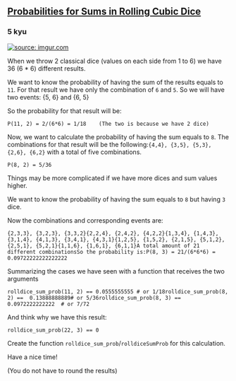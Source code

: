 <h2><a href=https://www.codewars.com/kata/56f78a42f749ba513b00037f/train/javascript target="_blank">Probabilities for Sums in Rolling  Cubic Dice</a></h2><h3>5 kyu</h3><p><a href="http://imgur.com/E4b42Sm" data-turbolinks="false" target="_blank"><img title="source: imgur.com" src="http://i.imgur.com/E4b42Sm.jpg?1"></a></p><p>When we throw 2 classical dice (values on each side from 1 to 6) we have 36 (6 * 6) different results.</p><p>We want to know the probability of having the sum of the results equals  to <code>11</code>. For that result we have only the combination of <code>6</code> and <code>5</code>. So we will have two events: {5, 6} and {6, 5}</p><p>So the probability for that result will be:</p><pre><code>P(11, 2) = 2/(6*6) = 1/18    (The two is because we have 2 dice)</code></pre><p>Now, we want to calculate the probability of having the sum equals to <code>8</code>. The combinations for that result will be the following:<code>{4,4}, {3,5}, {5,3}, {2,6}, {6,2}</code> with a total of five combinations.</p><pre><code>P(8, 2) = 5/36 </code></pre><p>Things may be more complicated if we have more dices and sum values higher.</p><p>We want to know the probability of having the sum equals to <code>8</code> but having <code>3</code> dice.</p><p>Now the combinations and corresponding events are:</p><pre><code>{2,3,3}, {3,2,3}, {3,3,2}{2,2,4}, {2,4,2}, {4,2,2}{1,3,4}, {1,4,3}, {3,1,4}, {4,1,3}, {3,4,1}, {4,3,1}{1,2,5}, {1,5,2}, {2,1,5}, {5,1,2}, {2,5,1}, {5,2,1}{1,1,6}, {1,6,1}, {6,1,1}A total amount of 21 different combinationsSo the probability is:P(8, 3) = 21/(6*6*6) = 0.09722222222222222</code></pre><p>Summarizing the cases we have seen with a function that receives the two arguments</p><pre><code class="language-python"><span class="cm-variable">rolldice_sum_prob</span>(<span class="cm-number">11</span>, <span class="cm-number">2</span>) <span class="cm-operator">==</span> <span class="cm-number">0.0555555555</span> <span class="cm-comment"># or 1/18</span><span class="cm-variable">rolldice_sum_prob</span>(<span class="cm-number">8</span>, <span class="cm-number">2</span>) <span class="cm-operator">==</span>  <span class="cm-number">0.13888888889</span><span class="cm-comment"># or 5/36</span><span class="cm-variable">rolldice_sum_prob</span>(<span class="cm-number">8</span>, <span class="cm-number">3</span>) <span class="cm-operator">==</span> <span class="cm-number">0.0972222222222</span>  <span class="cm-comment"># or 7/72</span></code></pre><pre style="display: none;"><code class="language-haskell"><span class="cm-variable">&gt;&gt;&gt;</span> <span class="cm-variable">rolldiceSumProb</span> <span class="cm-number">11</span> <span class="cm-number">2</span><span class="cm-number">0.0555555555</span>     <span class="cm-comment">-- or 1/18</span><span class="cm-variable">&gt;&gt;&gt;</span> <span class="cm-variable">rolldiceSumProb</span> <span class="cm-number">8</span> <span class="cm-number">2</span><span class="cm-number">0.13888888889</span>    <span class="cm-comment">-- or 5/36</span><span class="cm-variable">&gt;&gt;&gt;</span> <span class="cm-variable">rolldiceSumProb</span> <span class="cm-number">8</span> <span class="cm-number">3</span><span class="cm-number">0.0972222222222</span>  <span class="cm-comment">-- or 7/72</span></code></pre><p>And think why we have this result:</p><pre><code class="language-python"><span class="cm-variable">rolldice_sum_prob</span>(<span class="cm-number">22</span>, <span class="cm-number">3</span>) <span class="cm-operator">==</span> <span class="cm-number">0</span></code></pre><pre style="display: none;"><code class="language-haskell"><span class="cm-variable">&gt;&gt;&gt;</span> <span class="cm-variable">rolldiceSumProb</span> <span class="cm-number">22</span> <span class="cm-number">3</span><span class="cm-number">0</span></code></pre><p>Create the function <code>rolldice_sum_prob</code>/<code>rolldiceSumProb</code> for this calculation.</p><p>Have a nice time!</p><p>(You do not have to round the results)</p>
